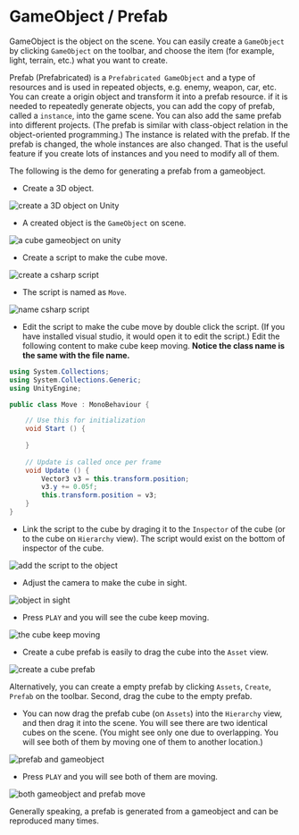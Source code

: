 # GameObject / Prefab



GameObject is the object on the scene. You can easily create a `GameObject` by clicking `GameObject` on the toolbar, and choose the item (for example, light, terrain, etc.) what you want to create.



Prefab (Prefabricated) is a `Prefabricated GameObject` and a type of resources and is used in repeated objects, e.g. enemy, weapon, car, etc. You can create a origin object and transform it into a prefab resource. if it is needed to repeatedly generate objects, you can add the copy of prefab, called a `instance`, into the game scene. You can also add the same prefab into different projects. (The prefab is similar with class-object relation in the object-oriented programming.) The instance is related with the prefab. If the prefab is changed, the whole instances are also changed. That is the useful feature if you create lots of instances and you need to modify all of them.



The following is the demo for generating a prefab from a gameobject.



* Create a 3D object.

![create a 3D object on Unity](../image/unity_create_3dobject.png)



* A created object is the `GameObject` on scene.

![a cube gameobject on unity](../image/unity_cube_gameobject.png)



* Create a script to make the cube move.

![create a csharp script](../image/unity_create_script.png)



* The script is named as `Move`.

![name csharp script](../image/unity_csharp_script.png)



* Edit the script to make the cube move by double click the script. (If you have installed visual studio, it would open it to edit the script.) Edit the following content to make cube keep moving. **Notice the class name is the same with the file name.**

```c#
using System.Collections;
using System.Collections.Generic;
using UnityEngine;

public class Move : MonoBehaviour {

	// Use this for initialization
	void Start () {
		
	}
	
	// Update is called once per frame
	void Update () {
        Vector3 v3 = this.transform.position;
        v3.y += 0.05f;
        this.transform.position = v3;
	}
}
```



* Link the script to the cube by draging it to the `Inspector` of the cube (or to the cube on `Hierarchy` view). The script would exist on the bottom of inspector of the cube.

![add the script to the object](../image/unity_add_script.png)



* Adjust the camera to make the cube in sight.

![object in sight](../image/unity_object_in_sight.png)



* Press `PLAY` and you will see the cube keep moving.

![the cube keep moving](../image/unity_cube_moving.png)



* Create a cube prefab is easily to drag the cube into the `Asset` view.

![create a cube prefab](../image/cube_prefab.png)

 Alternatively, you can create a empty prefab by clicking `Assets`, `Create`, `Prefab` on the toolbar. Second, drag the cube to the empty prefab. 



* You can now drag the prefab cube (on `Assets`) into the `Hierarchy` view, and then drag it into the scene. You will see there are two identical cubes on the scene. (You might see only one due to overlapping. You will see both of them by moving one of them to another location.)

![prefab and gameobject](../image/unity_prefab.png)



* Press `PLAY` and you will see both of them are moving.

![both gameobject and prefab move](../image/unity_both_go_prefab_moving.png)



Generally speaking, a prefab is generated from a gameobject and can be reproduced many times.